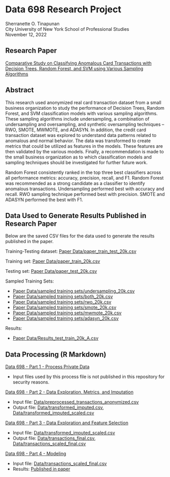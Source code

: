 # Data 698 Research Project
Sherranette O. Tinapunan </br>
City University of New York School of Professional Studies </br>
November 12, 2022

## Research Paper
[Comparative Study on Classifying Anomalous Card Transactions with Decision Trees, Random Forest, and SVM using Various Sampling Algorithms](https://github.com/Shetura36/Data698/blob/main/Data%20698%20Research%20Paper.pdf)

## Abstract
This research used anonymized real card transaction dataset from a small business organization to study the performance of Decision Trees, Random Forest, and SVM classification models with various sampling algorithms. These sampling algorithms include undersampling, a combination of undersampling and oversampling, and synthetic oversampling techniques – RWO, SMOTE, MWMOTE, and ADASYN. In addition, the credit card transaction dataset was explored to understand data patterns related to anomalous and normal behavior. The data was transformed to create metrics that could be utilized as features in the models. These features are then validated by the various models. Finally, a recommendation is made to the small business organization as to which classification models and sampling techniques should be investigated for further future work.

Random Forest consistently ranked in the top three best classifiers across all performance metrics: accuracy, precision, recall, and F1. Random Forest was recommended as a strong candidate as a classifier to identify anomalous transactions. Undersampling performed best with accuracy and recall. RWO sampling technique performed best with precision. SMOTE and ADASYN performed the best with F1.

## Data Used to Generate Results Published in Research Paper

Below are the saved CSV files for the data used to generate the results published in the paper. 

Training-Testing dataset: [Paper Data/paper_train_test_20k.csv](https://github.com/Shetura36/Data698/blob/main/Paper%20Data/paper_train_test_20k.csv)

Training set: [Paper Data/paper_train_20k.csv](https://github.com/Shetura36/Data698/blob/main/Paper%20Data/paper_train_20k.csv)

Testing set: [Paper Data/paper_test_20k.csv](https://github.com/Shetura36/Data698/blob/main/Paper%20Data/paper_test_20k.csv)

Sampled Training Sets: 
- [Paper Data/sampled training sets/undersampling_20k.csv](https://github.com/Shetura36/Data698/blob/main/Paper%20Data/sampled%20training%20sets/undersampling_20k.csv)
- [Paper Data/sampled training sets/both_20k.csv](https://github.com/Shetura36/Data698/blob/main/Paper%20Data/sampled%20training%20sets/both_20k.csv)
- [Paper Data/sampled training sets/rwo_20k.csv](https://github.com/Shetura36/Data698/blob/main/Paper%20Data/sampled%20training%20sets/rwo_20k.csv)
- [Paper Data/sampled training sets/smote_20k.csv](https://github.com/Shetura36/Data698/blob/main/Paper%20Data/sampled%20training%20sets/smote_20k.csv)
- [Paper Data/sampled training sets/mwmote_20k.csv](https://github.com/Shetura36/Data698/blob/main/Paper%20Data/sampled%20training%20sets/mwmote_20k.csv)
- [Paper Data/sampled training sets/adasyn_20k.csv](https://github.com/Shetura36/Data698/blob/main/Paper%20Data/sampled%20training%20sets/adasyn_20k.csv)

Results:
- [Paper Data/Results_test_train_20k_A.csv](https://github.com/Shetura36/Data698/blob/main/Paper%20Data/report%20of%20results/Results_test_train_20k_A.xlsx)

## Data Processing (R Markdown)

[Data 698 - Part 1 - Process Private Data](https://github.com/Shetura36/Data698/blob/main/Data%20698%20-%20Part%201%20-%20Process%20Private%20Data.Rmd)
- Input files used by this process file is not published in this repository for security reasons.

[Data 698 - Part 2 - Data Exploration, Metrics, and Imputation](https://github.com/Shetura36/Data698/blob/main/Data%20698%20-%20Part%202%20-%20Data%20Exploration%2C%20Metrics%2C%20and%20Imputation.Rmd)
- Input file: [Data/preprocessed_transactions_anonymized.csv](https://github.com/Shetura36/Data698/blob/main/Data/preprocessed_transactions_anonymized.csv)
- Output file: [Data/transformed_imputed.csv](https://github.com/Shetura36/Data698/blob/main/Data/transformed_imputed.csv), [Data/transformed_imputed_scaled.csv](https://github.com/Shetura36/Data698/blob/main/Data/transformed_imputed_scaled.csv)

[Data 698 - Part 3 - Data Exploration and Feature Selection](https://github.com/Shetura36/Data698/blob/main/Data%20698%20-%20Part%203%20-%20Data%20Exploration%20and%20Feature%20Selection.Rmd)
- Input file: [Data/transformed_imputed_scaled.csv](https://github.com/Shetura36/Data698/blob/main/Data/transformed_imputed_scaled.csv)
- Output file: [Data/transactions_final.csv](https://github.com/Shetura36/Data698/blob/main/Data/transactions_final.csv), [Data/transactions_scaled_final.csv](https://github.com/Shetura36/Data698/blob/main/Data/transactions_scaled_final.csv)

[Data 698 - Part 4 - Modeling](https://github.com/Shetura36/Data698/blob/main/Data%20698%20-%20Part%204%20-%20Modeling.Rmd)
- Input file: [Data/transactions_scaled_final.csv](https://github.com/Shetura36/Data698/blob/main/Data/transactions_scaled_final.csv)
- Results: [Published in paper](https://github.com/Shetura36/Data698/blob/main/Data%20698%20Research%20Paper.pdf)




  

